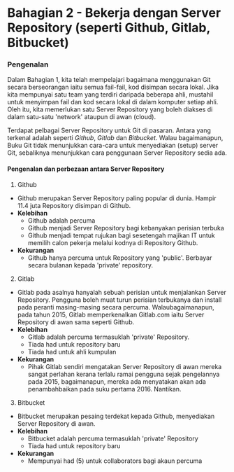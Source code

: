 # Bahagian 2 - Bekerja dengan Server Repository (seperti Github, Gitlab, Bitbucket)

### Pengenalan 

Dalam Bahagian 1, kita telah mempelajari bagaimana menggunakan Git secara berseorangan iaitu semua fail-fail, kod disimpan secara lokal. Jika kita mempunyai satu team yang terdiri daripada beberapa ahli, mustahil untuk menyimpan fail dan kod secara lokal di dalam komputer setiap ahli. Oleh itu, kita memerlukan satu Server Repository yang boleh diakses di dalam satu-satu 'network' ataupun di awan (cloud).

Terdapat pelbagai Server Repository untuk Git di pasaran. Antara yang terkenal adalah seperti *Github*, *Gitlab* dan *Bitbucket*. Walau bagaimanapun, Buku Git tidak menunjukkan cara-cara untuk menyediakan (setup) server Git, sebaliknya menunjukkan cara penggunaan Server Repository sedia ada.

#### Pengenalan dan perbezaan antara Server Repository

1. Github
  * Github merupakan Server Repository paling popular di dunia. Hampir 11.4 juta Repository disimpan di Github.
  * **Kelebihan**
    * Github adalah percuma
    * Github menjadi Server Repository bagi kebanyakan perisian terbuka
    * Github menjadi tempat rujukan bagi sesetengah majikan IT untuk memilih calon pekerja melalui kodnya di Repository Github.
  * **Kekurangan**
    * Github hanya percuma untuk Repository yang 'public'. Berbayar secara bulanan kepada 'private' repository.
2. Gitlab
  * Gitlab pada asalnya hanyalah sebuah perisian untuk menjalankan Server Repository. Pengguna boleh muat turun perisian terbukanya dan install pada peranti masing-masing secara percuma. Walaubagaimanapun, pada tahun 2015, Gitlab memperkenalkan Gitlab.com iaitu Server Repository di awan sama seperti Github.
  * **Kelebihan**
    * Gitlab adalah percuma termasuklah 'private' Repository.
    * Tiada had untuk repository baru
    * Tiada had untuk ahli kumpulan
  * **Kekurangan**
    * Pihak Gitlab sendiri mengatakan Server Repository di awan mereka sangat perlahan kerana terlalu ramai pengguna sejak pengelannya pada 2015, bagaimanapun, mereka ada menyatakan akan ada penambahbaikan pada suku pertama 2016. Nantikan.	
3. Bitbucket
  * Bitbucket merupakan pesaing terdekat kepada Github, menyediakan Server Repository di awan.
  * **Kelebihan**
    * Bitbucket adalah percuma termasuklah 'private' Repository
    * Tiada had untuk repository baru
  * **Kekurangan**
    * Mempunyai had (5) untuk collaborators bagi akaun percuma